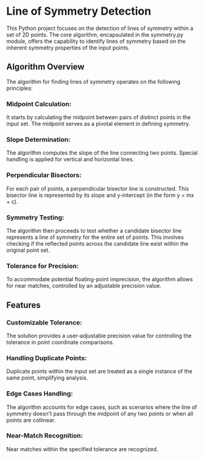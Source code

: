 # Line of Symmetry Detection
This Python project focuses on the detection of lines of symmetry within a set of 2D points. The core algorithm, encapsulated in the symmetry.py module, offers the capability to identify lines of symmetry based on the inherent symmetry properties of the input points.

## Algorithm Overview
The algorithm for finding lines of symmetry operates on the following principles:

### Midpoint Calculation: 
It starts by calculating the midpoint between pairs of distinct points in the input set. The midpoint serves as a pivotal element in defining symmetry.

### Slope Determination: 
The algorithm computes the slope of the line connecting two points. Special handling is applied for vertical and horizontal lines.

### Perpendicular Bisectors: 
For each pair of points, a perpendicular bisector line is constructed. This bisector line is represented by its slope and y-intercept (in the form y = mx + c).

### Symmetry Testing: 
The algorithm then proceeds to test whether a candidate bisector line represents a line of symmetry for the entire set of points. This involves checking if the reflected points across the candidate line exist within the original point set.

### Tolerance for Precision: 
To accommodate potential floating-point imprecision, the algorithm allows for near matches, controlled by an adjustable precision value.

## Features
### Customizable Tolerance: 
The solution provides a user-adjustable precision value for controlling the tolerance in point coordinate comparisons.

### Handling Duplicate Points: 
Duplicate points within the input set are treated as a single instance of the same point, simplifying analysis.

### Edge Cases Handling: 
The algorithm accounts for edge cases, such as scenarios where the line of symmetry doesn't pass through the midpoint of any two points or when all points are collinear.

### Near-Match Recognition: 
Near matches within the specified tolerance are recognized.
